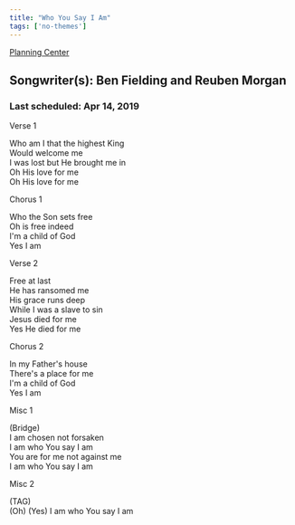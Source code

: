 ```yaml
---
title: "Who You Say I Am"
tags: ['no-themes']
---
```


[Planning Center](https://services.planningcenteronline.com/songs/17232441)

## Songwriter(s): Ben Fielding and Reuben Morgan
### Last scheduled: Apr 14, 2019          

Verse 1  
  
Who am I that the highest King  
Would welcome me  
I was lost but He brought me in  
Oh His love for me  
Oh His love for me  
  
Chorus 1  
  
Who the Son sets free  
Oh is free indeed  
I'm a child of God  
Yes I am  
  
Verse 2  
  
Free at last  
He has ransomed me  
His grace runs deep  
While I was a slave to sin  
Jesus died for me  
Yes He died for me  
  
Chorus 2  
  
In my Father's house  
There's a place for me  
I'm a child of God  
Yes I am  
  
Misc 1  
  
(Bridge)  
I am chosen not forsaken  
I am who You say I am  
You are for me not against me  
I am who You say I am  
  
Misc 2  
  
(TAG)  
(Oh) (Yes) I am who You say I am
